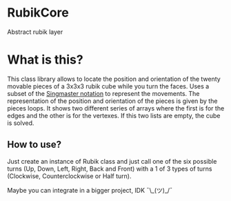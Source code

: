 # RubikCore
Abstract rubik layer

# What is this?

This class library allows to locate the position and orientation of the twenty movable pieces of a 3x3x3 rubik cube while you turn the faces.
Uses a subset of the [Singmaster notation](https://en.wikipedia.org/wiki/Rubik%27s_Cube#Singmaster_notation) to represent the movements.
The representation of the position and orientation of the pieces is given by the pieces loops. It shows two different series of arrays where the first is for the edges and the other is for the vertexes.
If this two lists are empty, the cube is solved.

## How to use?

Just create an instance of Rubik class and just call one of the six possible turns (Up, Down, Left, Right, Back and Front) with a 1 of 3 types of turns (Clockwise, Counterclockwise or Half turn).

Maybe you can integrate in a bigger project, IDK ¯\\_(ツ)\_/¯
